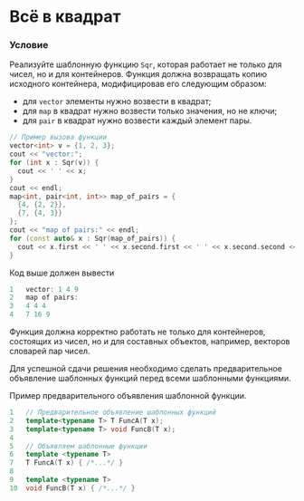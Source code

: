 # Всё в квадрат

### Условие

Реализуйте шаблонную функцию `Sqr`, которая работает не только для чисел, но и для контейнеров. Функция должна возвращать копию исходного контейнера, модифицировав его следующим образом:

* для `vector` элементы нужно возвести в квадрат;
* для `map` в квадрат нужно возвести только значения, но не ключи;
* для `pair` в квадрат нужно возвести каждый элемент пары.

```c++
// Пример вызова функции
vector<int> v = {1, 2, 3};
cout << "vector:";
for (int x : Sqr(v)) {
  cout << ' ' << x;
}
cout << endl;
map<int, pair<int, int>> map_of_pairs = {
  {4, {2, 2}},
  {7, {4, 3}}
};
cout << "map of pairs:" << endl;
for (const auto& x : Sqr(map_of_pairs)) {
  cout << x.first << ' ' << x.second.first << ' ' << x.second.second << endl;
}
```

Код выше должен вывести

```objectivec
1   vector: 1 4 9
2   map of pairs:
3   4 4 4
4   7 16 9
```

Функция должна корректно работать не только для контейнеров, состоящих из чисел, но и для составных объектов, например, векторов словарей пар чисел.

Для успешной сдачи решения необходимо сделать предварительное объявление шаблонных функций перед всеми шаблонными функциями.

Пример предварительного объявления шаблонной функции.

```c++
1   // Предварительное объявление шаблонных функций
2   template<typename T> T FuncA(T x);
3   template<typename T> void FuncB(T x);
4
5   // Объявляем шаблонные функции
6   template <typename T>
7   T FuncA(T x) { /*...*/ }
8
9   template <typename T>
10  void FuncB(T x) { /*...*/ }
```